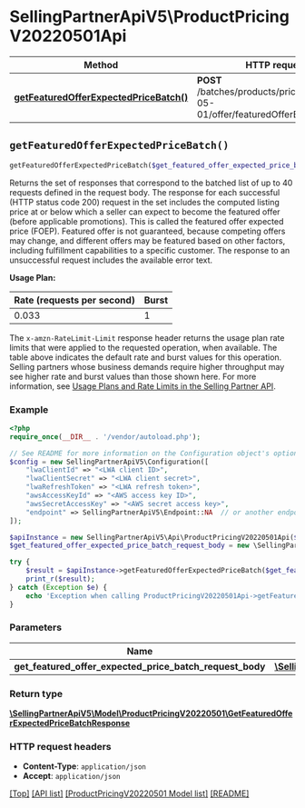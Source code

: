 # SellingPartnerApiV5\ProductPricingV20220501Api

Method | HTTP request | Description
------------- | ------------- | -------------
[**getFeaturedOfferExpectedPriceBatch()**](ProductPricingV20220501Api.md#getFeaturedOfferExpectedPriceBatch) | **POST** /batches/products/pricing/2022-05-01/offer/featuredOfferExpectedPrice | 


## `getFeaturedOfferExpectedPriceBatch()`

```php
getFeaturedOfferExpectedPriceBatch($get_featured_offer_expected_price_batch_request_body): \SellingPartnerApiV5\Model\ProductPricingV20220501\GetFeaturedOfferExpectedPriceBatchResponse
```



Returns the set of responses that correspond to the batched list of up to 40 requests defined in the request body. The response for each successful (HTTP status code 200) request in the set includes the computed listing price at or below which a seller can expect to become the featured offer (before applicable promotions). This is called the featured offer expected price (FOEP). Featured offer is not guaranteed, because competing offers may change, and different offers may be featured based on other factors, including fulfillment capabilities to a specific customer. The response to an unsuccessful request includes the available error text.

**Usage Plan:**

| Rate (requests per second) | Burst |
| ---- | ---- |
| 0.033 | 1 |

The `x-amzn-RateLimit-Limit` response header returns the usage plan rate limits that were applied to the requested operation, when available. The table above indicates the default rate and burst values for this operation. Selling partners whose business demands require higher throughput may see higher rate and burst values than those shown here. For more information, see [Usage Plans and Rate Limits in the Selling Partner API](https://developer-docs.amazon.com/sp-api/docs/usage-plans-and-rate-limits-in-the-sp-api).

### Example

```php
<?php
require_once(__DIR__ . '/vendor/autoload.php');

// See README for more information on the Configuration object's options
$config = new SellingPartnerApiV5\Configuration([
    "lwaClientId" => "<LWA client ID>",
    "lwaClientSecret" => "<LWA client secret>",
    "lwaRefreshToken" => "<LWA refresh token>",
    "awsAccessKeyId" => "<AWS access key ID>",
    "awsSecretAccessKey" => "<AWS secret access key>",
    "endpoint" => SellingPartnerApiV5\Endpoint::NA  // or another endpoint from lib/Endpoints.php
]);

$apiInstance = new SellingPartnerApiV5\Api\ProductPricingV20220501Api($config);
$get_featured_offer_expected_price_batch_request_body = new \SellingPartnerApiV5\Model\ProductPricingV20220501\GetFeaturedOfferExpectedPriceBatchRequest(); // \SellingPartnerApiV5\Model\ProductPricingV20220501\GetFeaturedOfferExpectedPriceBatchRequest

try {
    $result = $apiInstance->getFeaturedOfferExpectedPriceBatch($get_featured_offer_expected_price_batch_request_body);
    print_r($result);
} catch (Exception $e) {
    echo 'Exception when calling ProductPricingV20220501Api->getFeaturedOfferExpectedPriceBatch: ', $e->getMessage(), PHP_EOL;
}
```

### Parameters

Name | Type | Description  | Notes
------------- | ------------- | ------------- | -------------
 **get_featured_offer_expected_price_batch_request_body** | [**\SellingPartnerApiV5\Model\ProductPricingV20220501\GetFeaturedOfferExpectedPriceBatchRequest**](../Model/ProductPricingV20220501/GetFeaturedOfferExpectedPriceBatchRequest.md)|  |

### Return type

[**\SellingPartnerApiV5\Model\ProductPricingV20220501\GetFeaturedOfferExpectedPriceBatchResponse**](../Model/ProductPricingV20220501/GetFeaturedOfferExpectedPriceBatchResponse.md)

### HTTP request headers

- **Content-Type**: `application/json`
- **Accept**: `application/json`

[[Top]](#) [[API list]](../)
[[ProductPricingV20220501 Model list]](../Model/ProductPricingV20220501)
[[README]](../../README.md)
